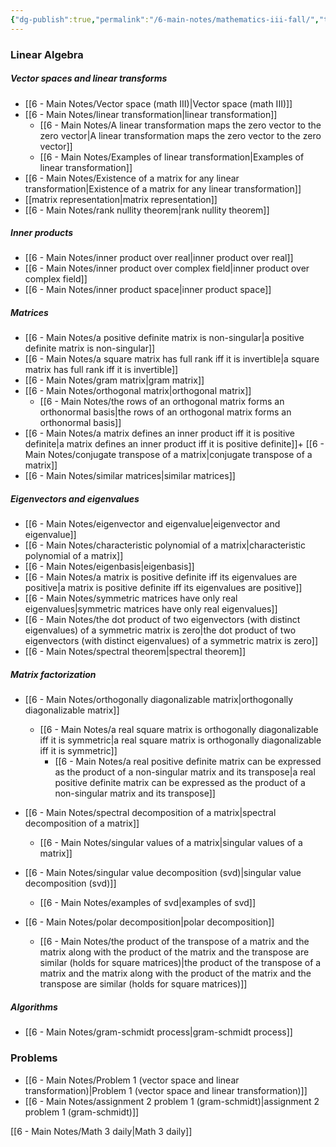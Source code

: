 ```yaml
---
{"dg-publish":true,"permalink":"/6-main-notes/mathematics-iii-fall/","tags":["moc"]}
---
```


### Linear Algebra

##### Vector spaces and linear transforms
+ [[6 - Main Notes/Vector space (math III)\|Vector space (math III)]]
+ [[6 - Main Notes/linear transformation\|linear transformation]]
	+ [[6 - Main Notes/A linear transformation maps the zero vector to the zero vector\|A linear transformation maps the zero vector to the zero vector]]
	+ [[6 - Main Notes/Examples of linear transformation\|Examples of linear transformation]]
+ [[6 - Main Notes/Existence of a matrix for any linear transformation\|Existence of a matrix for any linear transformation]]
+ [[matrix representation\|matrix representation]]
+ [[6 - Main Notes/rank nullity theorem\|rank nullity theorem]]
##### Inner products
+ [[6 - Main Notes/inner product over real\|inner product over real]]
+ [[6 - Main Notes/inner product over complex field\|inner product over complex field]]
+ [[6 - Main Notes/inner product space\|inner product space]]
##### Matrices
+ [[6 - Main Notes/a positive definite matrix is non-singular\|a positive definite matrix is non-singular]]
+ [[6 - Main Notes/a square matrix has full rank iff it is invertible\|a square matrix has full rank iff it is invertible]]
+ [[6 - Main Notes/gram matrix\|gram matrix]]
+ [[6 - Main Notes/orthogonal matrix\|orthogonal matrix]]
	+ [[6 - Main Notes/the rows of an orthogonal matrix forms an orthonormal basis\|the rows of an orthogonal matrix forms an orthonormal basis]]
+ [[6 - Main Notes/a matrix defines an inner product iff it is positive definite\|a matrix defines an inner product iff it is positive definite]]+ [[6 - Main Notes/conjugate transpose of a matrix\|conjugate transpose of a matrix]]
+ [[6 - Main Notes/similar matrices\|similar matrices]]
##### Eigenvectors and eigenvalues
+ [[6 - Main Notes/eigenvector and eigenvalue\|eigenvector and eigenvalue]]
+ [[6 - Main Notes/characteristic polynomial of a matrix\|characteristic polynomial of a matrix]]
+ [[6 - Main Notes/eigenbasis\|eigenbasis]]
+  [[6 - Main Notes/a matrix is positive definite iff its eigenvalues are positive\|a matrix is positive definite iff its eigenvalues are positive]]
+ [[6 - Main Notes/symmetric matrices have only real eigenvalues\|symmetric matrices have only real eigenvalues]]
+ [[6 - Main Notes/the dot product of two eigenvectors (with distinct eigenvalues) of a symmetric matrix is zero\|the dot product of two eigenvectors (with distinct eigenvalues) of a symmetric matrix is zero]]
+ [[6 - Main Notes/spectral theorem\|spectral theorem]]
##### Matrix factorization
+ [[6 - Main Notes/orthogonally diagonalizable matrix\|orthogonally diagonalizable matrix]]
	+ [[6 - Main Notes/a real square matrix is orthogonally diagonalizable iff it is symmetric\|a real square matrix is orthogonally diagonalizable iff it is symmetric]]
		+ [[6 - Main Notes/a real positive definite matrix can be expressed as the product of a non-singular matrix and its transpose\|a real positive definite matrix can be expressed as the product of a non-singular matrix and its transpose]]
+ [[6 - Main Notes/spectral decomposition of a matrix\|spectral decomposition of a matrix]]

	+ [[6 - Main Notes/singular values of a matrix\|singular values of a matrix]]
+ [[6 - Main Notes/singular value decomposition (svd)\|singular value decomposition (svd)]]
	+ [[6 - Main Notes/examples of svd\|examples of svd]]
+ [[6 - Main Notes/polar decomposition\|polar decomposition]]
	+ [[6 - Main Notes/the product of the transpose of a matrix and the matrix along with the product of the matrix and the transpose are similar (holds for square matrices)\|the product of the transpose of a matrix and the matrix along with the product of the matrix and the transpose are similar (holds for square matrices)]]
##### Algorithms
+ [[6 - Main Notes/gram-schmidt process\|gram-schmidt process]]
### Problems
+ [[6 - Main Notes/Problem 1 (vector space and linear transformation)\|Problem 1 (vector space and linear transformation)]]
+ [[6 - Main Notes/assignment 2 problem 1 (gram-schmidt)\|assignment 2 problem 1 (gram-schmidt)]]

[[6 - Main Notes/Math 3 daily\|Math 3 daily]]